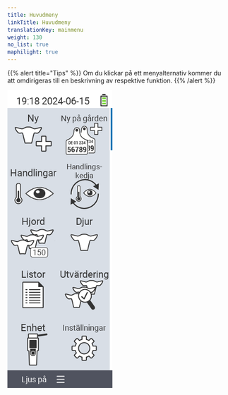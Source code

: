 ```yaml
---
title: Huvudmeny
linkTitle: Huvudmeny
translationKey: mainmenu
weight: 130
no_list: true
maphilight: true
---
```

{{% alert title="Tips" %}}
Om du klickar på ett menyalternativ kommer du att omdirigeras till en beskrivning av respektive funktion.
{{% /alert %}}

<img src="mainmenu.png" alt="VitalControl Huvudmeny" title="Huvudmeny" usemap="#workmap" class="maphilight" />

<map name="workmap">
  <area shape="rect" coords="3,40,116,160" alt="Ny" title="Skapa nya djur&#10;Mus klick: öppna dokumentation" href="/en/docs/new/">
  <area shape="rect" coords="3,160,116,280" alt="Åtgärder" title="Åtgärder på djur&#10;Mus klick: öppna dokumentation" href="/en/docs/actions/">
  <area shape="rect" coords="3,280,116,400" alt="Besättning" title="Besättningsmeny&#10;Mus klick: öppna dokumentation" href="/en/docs/herd/">
  <area shape="rect" coords="3,400,116,520" alt="Listor" title="Djurlistor&#10;Mus klick: öppna dokumentation" href="/en/docs/lists/">
  <area shape="rect" coords="3,520,116,634" alt="Enhet" title="Enhet&#10;Mus klick: öppna dokumentation" href="/en/docs/device/">

  <area shape="rect" coords="116,40,230,160" alt="Ny på gården" title="Tillgång till djur&#10;Mus klick: öppna dokumentation" href="/en/docs/new-on-farm/">
  <area shape="rect" coords="116,160,230,280" alt="Åtgärdskedja" title="Åtgärdskedja&#10;Mus klick: öppna dokumentation" href="/en/docs/chain-of-actions/">
  <area shape="rect" coords="116,280,230,400" alt="Djur" title="Djur&#10;Mus klick: öppna dokumentation" href="/en/docs/animal/">
  <area shape="rect" coords="116,400,230,520" alt="Utvärdering" title="Utvärdering&#10;Mus klick: öppna dokumentation" href="/en/docs/evaluation/">
  <area shape="rect" coords="116,520,230,634" alt="Inställningar" title="Inställningar&#10;Mus klick: öppna dokumentation" href="/en/docs/settings/">
</map>
